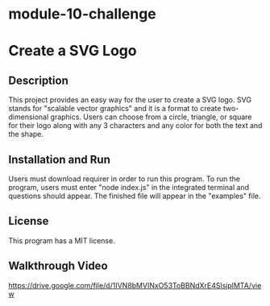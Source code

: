 # module-10-challenge

# Create a SVG Logo

## Description
This project provides an easy way for the user to create a SVG logo. SVG stands for "scalable vector graphics" and it is a format to create two-dimensional graphics. Users can choose from a circle, triangle, or square for their logo along with any 3 characters and any color for both the text and the shape.

## Installation and Run
Users must download requirer in order to run this program. To run the program, users must enter "node index.js" in the integrated terminal and questions should appear. The finished file will appear in the "examples" file.

## License
This program has a MIT license.

## Walkthrough Video 
https://drive.google.com/file/d/1IVN8bMVINxO53ToBBNdXrE4SlsjplMTA/view 